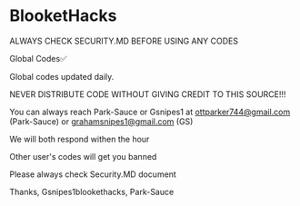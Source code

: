 # BlooketHacks
ALWAYS CHECK SECURITY.MD BEFORE USING ANY CODES



Global Codes:white_check_mark:



Global codes updated daily.


NEVER DISTRIBUTE CODE WITHOUT GIVING CREDIT TO THIS SOURCE!!!



You can always reach Park-Sauce or Gsnipes1 at ottparker744@gmail.com (Park-Sauce) or grahamsnipes1@gmail.com (GS)



We will both respond withen the hour

Other user's codes will get you banned




Please always check Security.MD document





Thanks, Gsnipes1blookethacks, Park-Sauce
